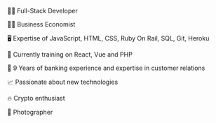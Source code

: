 🧑‍💻 Full-Stack Developer 

👨‍🎓 Business Economist

🖥 Expertise of JavaScript, HTML, CSS, Ruby 
 On Rail, SQL, Git, Heroku

📜 Currently training on React, Vue and PHP

🏦 9 Years of banking experience and expertise in customer relations

📈 Passionate about new technologies

🔥 Crypto enthusiast 

📸 Photographer

<!---
Felipebarcon/Felipebarcon is a ✨ special ✨ repository because its `README.md` (this file) appears on your GitHub profile.
You can click the Preview link to take a look at your changes.
--->
